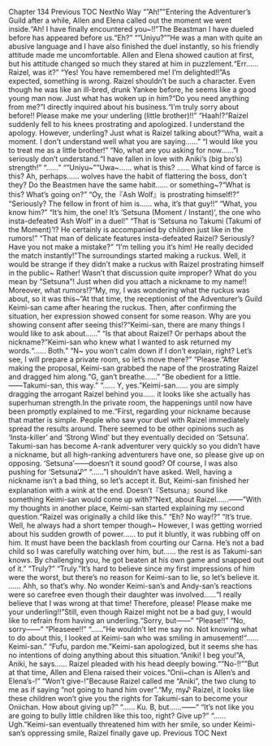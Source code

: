 Chapter 134 Previous TOC NextNo Way “”Ah!””Entering the Adventurer’s Guild after a while, Allen and Elena called out the moment we went inside.“Ah! I have finally encountered you~!!”The Beastman I have dueled before has appeared before us.“Eh?” “”Uniyu?””He was a man with quite an abusive language and I have also finished the duel instantly, so his friendly attitude made me uncomfortable. Allen and Elena showed caution at first, but his attitude changed so much they stared at him in puzzlement.“Err…… Raizel, was it?” “Yes! You have remembered me! I’m delighted!!”As expected, something is wrong. Raizel shouldn’t be such a character. Even though he was like an ill-bred, drunk Yankee before, he seems like a good young man now. Just what has woken up in him?“Do you need anything from me?”I directly inquired about his business.“I’m truly sorry about before!! Please make me your underling (little brother)!!” “Haah!?”Raizel suddenly fell to his knees prostrating and apologized. I understand the apology. However, underling? Just what is Raizel talking about?“Wha, wait a moment. I don’t understand well what you are saying……” “I would like you to treat me as a little brother!” “No, what are you asking for now……”I seriously don’t understand.“I have fallen in love with Aniki’s (big bro’s) strength!” “……” “”Uniyu~””Uwa~…… what is this? …… What kind of farce is this? Ah, perhaps…… wolves have the habit of flattering the boss, don’t they? Do the Beastmen have the same habit…… or something~?“What is this? What’s going on?” “Oy, the『Ash Wolf』is prostrating himself!?” “Seriously? The fellow in front of him is…… wha, it’s that guy!!” “What, you know him?” “It’s him, the one! It’s ‘Setsuna (Moment / Instant)’, the one who insta-defeated ‘Ash Wolf’ in a duel!” “That is ‘Setsuna no Takumi (Takumi of the Moment)’!? He certainly is accompanied by children just like in the rumors!” “That man of delicate features insta-defeated Raizel? Seriously? Have you not make a mistake?” “I’m telling you it’s him! He really decided the match instantly!”The surroundings started making a ruckus. Well, it would be strange if they didn’t make a ruckus with Raizel prostrating himself in the public~ Rather! Wasn’t that discussion quite improper? What do you mean by “Setsuna”! Just when did you attach a nickname to my name!! Moreover, what rumors!?“My, my, I was wondering what the ruckus was about, so it was this~”At that time, the receptionist of the Adventurer’s Guild Keimi-san came after hearing the ruckus. Then, after confirming the situation, her expression showed consent for some reason. Why are you showing consent after seeing this!?“Keimi-san, there are many things I would like to ask about……” “Is that about Raizel? Or perhaps about the nickname?”Keimi-san who knew what I wanted to ask returned my words.“…… Both.” “N~ you won’t calm down if I don’t explain, right? Let’s see, I will prepare a private room, so let’s move there?” “Please.”After making the proposal, Keimi-san grabbed the nape of the prostrating Raizel and dragged him along.“G, gan’t breathe……” “Be obedient for a little. ――Takumi-san, this way.” “…… Y, yes.”Keimi-san…… you are simply dragging the arrogant Raizel behind you…… it looks like she actually has superhuman strength.In the private room, the happenings until now have been promptly explained to me.“First, regarding your nickname because that matter is simple. People who saw your duel with Raizel immediately spread the results around. There seemed to be other opinions such as ‘Insta-killer’ and ‘Strong Wind’ but they eventually decided on ‘Setsuna’. Takumi-san has become A-rank adventurer very quickly so you didn’t have a nickname, but all high-ranking adventurers have one, so please give up on opposing. ‘Setsuna’――doesn’t it sound good? Of course, I was also pushing for ‘Setsuna’♪” “……”I shouldn’t have asked. Well, having a nickname isn’t a bad thing, so let’s accept it. But, Keimi-san finished her explanation with a wink at the end. Doesn’t『Setsuna』sound like something Keimi-san would come up with?“Next, about Raizel……――”With my thoughts in another place, Keimi-san started explaining my second question.“Raizel was originally a child like this.” “Eh? No way!?” “It’s true. Well, he always had a short temper though~ However, I was getting worried about his sudden growth of power…… to put it bluntly, it was rubbing off on him. It must have been the backlash from courting our Carna. He’s not a bad child so I was carefully watching over him, but…… the rest is as Takumi-san knows. By challenging you, he got beaten at his own game and snapped out of it.” “Truly?” “Truly.”It’s hard to believe since my first impressions of him were the worst, but there’s no reason for Keimi-san to lie, so let’s believe it. …… Ahh, so that’s why. No wonder Keimi-san’s and Andy-san’s reactions were so carefree even though their daughter was involved……“I really believe that I was wrong at that time! Therefore, please! Please make me your underling!!”Still, even though Raizel might not be a bad guy, I would like to refrain from having an underling.“Sorry, but――” “Please!!” “No, sorry――” “Pleaseee!!” “……”He wouldn’t let me say no. Not knowing what to do about this, I looked at Keimi-san who was smiling in amusement!“…… Keimi-san.” “Fufu, pardon me.”Keimi-san apologized, but it seems she has no intentions of doing anything about this situation.“Aniki! I beg you!”A, Aniki, he says…… Raizel pleaded with his head deeply bowing.“”No-!!””But at that time, Allen and Elena raised their voices.“Onii~chan is Allen’s and Elena’s-!” “Won’t give-!”Because Raizel called me “Aniki”, the two clung to me as if saying “not going to hand him over”.“My, my♪ Raizel, it looks like these children won’t give you the rights for Takumi-san to become your Oniichan. How about giving up?” “…… Ku. B, but……――” “It’s not like you are going to bully little children like this too, right? Give up?” “…… Ugh.”Keimi-san eventually threatened him with her smile, so under Keimi-san’s oppressing smile, Raizel finally gave up. Previous TOC Next